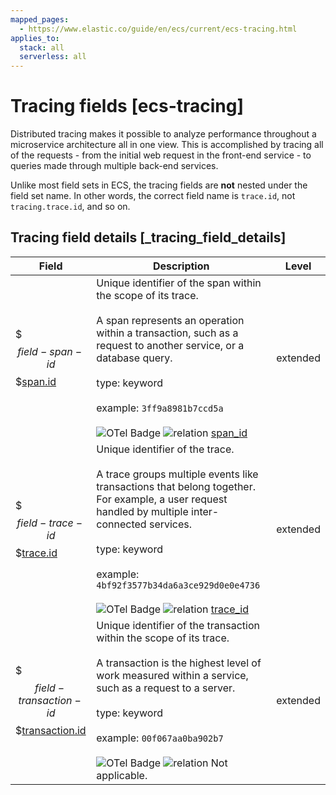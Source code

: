 ```yaml
---
mapped_pages:
  - https://www.elastic.co/guide/en/ecs/current/ecs-tracing.html
applies_to:
  stack: all
  serverless: all
---
```


# Tracing fields [ecs-tracing]

Distributed tracing makes it possible to analyze performance throughout a microservice architecture all in one view. This is accomplished by tracing all of the requests - from the initial web request in the front-end service - to queries made through multiple back-end services.

Unlike most field sets in ECS, the tracing fields are **not** nested under the field set name. In other words, the correct field name is `trace.id`, not `tracing.trace.id`, and so on.


## Tracing field details [_tracing_field_details]

| Field | Description | Level |
| --- | --- | --- |
| $$$field-span-id$$$[span.id](#field-span-id) | Unique identifier of the span within the scope of its trace.<br><br>A span represents an operation within a transaction, such as a request to another service, or a database query.<br><br>type: keyword<br><br>example: `3ff9a8981b7ccd5a`<br><br>![OTel Badge](https://img.shields.io/badge/OpenTelemetry-4a5ca6?style=flat&logo=opentelemetry "") ![relation](https://img.shields.io/badge/OTLP-ffdcb2?style=flat "otlp") [span_id](https://github.com/search?q=repo%3Aopen-telemetry%2Fopentelemetry-proto+%22+span_id+%22&type=code)<br> | extended |
| $$$field-trace-id$$$[trace.id](#field-trace-id) | Unique identifier of the trace.<br><br>A trace groups multiple events like transactions that belong together. For example, a user request handled by multiple inter-connected services.<br><br>type: keyword<br><br>example: `4bf92f3577b34da6a3ce929d0e0e4736`<br><br>![OTel Badge](https://img.shields.io/badge/OpenTelemetry-4a5ca6?style=flat&logo=opentelemetry "") ![relation](https://img.shields.io/badge/OTLP-ffdcb2?style=flat "otlp") [trace_id](https://github.com/search?q=repo%3Aopen-telemetry%2Fopentelemetry-proto+%22+trace_id+%22&type=code)<br> | extended |
| $$$field-transaction-id$$$[transaction.id](#field-transaction-id) | Unique identifier of the transaction within the scope of its trace.<br><br>A transaction is the highest level of work measured within a service, such as a request to a server.<br><br>type: keyword<br><br>example: `00f067aa0ba902b7`<br><br>![OTel Badge](https://img.shields.io/badge/OpenTelemetry-4a5ca6?style=flat&logo=opentelemetry "") ![relation](https://img.shields.io/badge/n%2Fa-f2f4fb?style=flat "not-applicable") Not applicable.<br> | extended |

